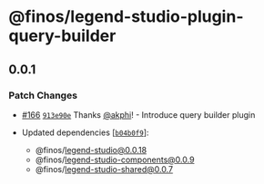 # @finos/legend-studio-plugin-query-builder

## 0.0.1

### Patch Changes

- [#166](https://github.com/finos/legend-studio/pull/166) [`913e90e`](https://github.com/finos/legend-studio/commit/913e90e3e30279debf3e0526e1ed5f3bf4cea19b) Thanks [@akphi](https://github.com/akphi)! - Introduce query builder plugin

- Updated dependencies [[`b04b0f9`](https://github.com/finos/legend-studio/commit/b04b0f9abbecf886d0c864a8484717bf26ff22dc)]:
  - @finos/legend-studio@0.0.18
  - @finos/legend-studio-components@0.0.9
  - @finos/legend-studio-shared@0.0.7
